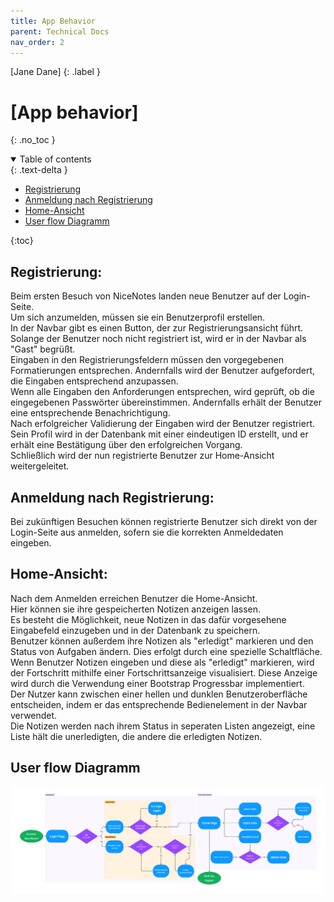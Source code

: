 ```yaml
---
title: App Behavior
parent: Technical Docs
nav_order: 2
---
```


[Jane Dane]
{: .label }

# [App behavior]
{: .no_toc }

<details open markdown="block">
  <summary>
    Table of contents
  </summary>
  {: .text-delta }
  
- [Registrierung](#registrierung)  
- [Anmeldung nach Registrierung](#anmeldung-nach-registrierung)  
- [Home-Ansicht](#home-ansicht)  
- [User flow Diagramm](#user-flow-diagramm)
  
{:toc}

## Registrierung:
Beim ersten Besuch von NiceNotes landen neue Benutzer auf der Login-Seite.  
Um sich anzumelden, müssen sie ein Benutzerprofil erstellen.  
In der Navbar gibt es einen Button, der zur Registrierungsansicht führt.  Solange der Benutzer noch nicht registriert ist, wird er in der Navbar als "Gast" begrüßt.  
Eingaben in den Registrierungsfeldern müssen den vorgegebenen Formatierungen entsprechen. Andernfalls wird der Benutzer aufgefordert, die Eingaben entsprechend anzupassen.  
Wenn alle Eingaben den Anforderungen entsprechen, wird geprüft, ob die eingegebenen Passwörter übereinstimmen.   Andernfalls erhält der Benutzer eine entsprechende Benachrichtigung.  
Nach erfolgreicher Validierung der Eingaben wird der Benutzer registriert.   Sein Profil wird in der Datenbank mit einer eindeutigen ID erstellt, und er erhält eine Bestätigung über den erfolgreichen Vorgang.  
Schließlich wird der nun registrierte Benutzer zur Home-Ansicht weitergeleitet.

## Anmeldung nach Registrierung:
Bei zukünftigen Besuchen können registrierte Benutzer sich direkt von der Login-Seite aus anmelden, sofern sie die korrekten Anmeldedaten eingeben.

## Home-Ansicht:
Nach dem Anmelden erreichen Benutzer die Home-Ansicht.  
Hier können sie ihre gespeicherten Notizen anzeigen lassen.  
Es besteht die Möglichkeit, neue Notizen in das dafür vorgesehene Eingabefeld einzugeben und in der Datenbank zu speichern.  
Benutzer können außerdem ihre Notizen als "erledigt" markieren und den Status von Aufgaben ändern.   Dies erfolgt durch eine spezielle Schaltfläche.  
Wenn Benutzer Notizen eingeben und diese als "erledigt" markieren, wird der Fortschritt mithilfe einer Fortschrittsanzeige visualisiert.   Diese Anzeige wird durch die Verwendung einer Bootstrap Progressbar implementiert.  
Der Nutzer kann zwischen einer hellen und dunklen Benutzeroberfläche entscheiden, indem er das entsprechende Bedienelement in der Navbar verwendet.  
Die Notizen werden nach ihrem Status in seperaten Listen angezeigt, eine Liste hält die unerledigten, die andere die erledigten Notizen.

## User flow Diagramm 
![User-flow](../assets/images/User-Flow.png)


</details>
